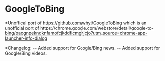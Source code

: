 # GoogleToBing
*Unoffical port of https://github.com/whyi/GoogleToBing which is an unofficial port of https://chrome.google.com/webstore/detail/google-to-bing/paognpekndknfamofcjkddficmghjcjo?utm_source=chrome-app-launcher-info-dialog 

*Changelog:
-- Added support for Google/Bing news.
-- Added support for Google/Bing videos.


